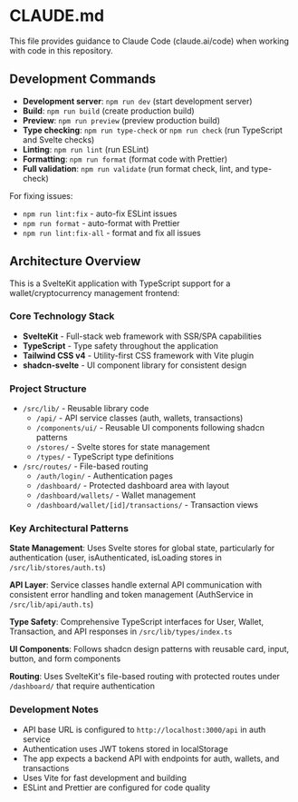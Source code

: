 # CLAUDE.md

This file provides guidance to Claude Code (claude.ai/code) when working with code in this repository.

## Development Commands

- **Development server**: `npm run dev` (start development server)
- **Build**: `npm run build` (create production build)
- **Preview**: `npm run preview` (preview production build)
- **Type checking**: `npm run type-check` or `npm run check` (run TypeScript and Svelte checks)
- **Linting**: `npm run lint` (run ESLint)
- **Formatting**: `npm run format` (format code with Prettier)
- **Full validation**: `npm run validate` (run format check, lint, and type-check)

For fixing issues:
- `npm run lint:fix` - auto-fix ESLint issues
- `npm run format` - auto-format with Prettier  
- `npm run lint:fix-all` - format and fix all issues

## Architecture Overview

This is a SvelteKit application with TypeScript support for a wallet/cryptocurrency management frontend:

### Core Technology Stack
- **SvelteKit** - Full-stack web framework with SSR/SPA capabilities
- **TypeScript** - Type safety throughout the application
- **Tailwind CSS v4** - Utility-first CSS framework with Vite plugin
- **shadcn-svelte** - UI component library for consistent design

### Project Structure
- `/src/lib/` - Reusable library code
  - `/api/` - API service classes (auth, wallets, transactions)
  - `/components/ui/` - Reusable UI components following shadcn patterns
  - `/stores/` - Svelte stores for state management
  - `/types/` - TypeScript type definitions
- `/src/routes/` - File-based routing
  - `/auth/login/` - Authentication pages
  - `/dashboard/` - Protected dashboard area with layout
  - `/dashboard/wallets/` - Wallet management
  - `/dashboard/wallet/[id]/transactions/` - Transaction views

### Key Architectural Patterns

**State Management**: Uses Svelte stores for global state, particularly for authentication (user, isAuthenticated, isLoading stores in `/src/lib/stores/auth.ts`)

**API Layer**: Service classes handle external API communication with consistent error handling and token management (AuthService in `/src/lib/api/auth.ts`)

**Type Safety**: Comprehensive TypeScript interfaces for User, Wallet, Transaction, and API responses in `/src/lib/types/index.ts`

**UI Components**: Follows shadcn design patterns with reusable card, input, button, and form components

**Routing**: Uses SvelteKit's file-based routing with protected routes under `/dashboard/` that require authentication

### Development Notes
- API base URL is configured to `http://localhost:3000/api` in auth service
- Authentication uses JWT tokens stored in localStorage
- The app expects a backend API with endpoints for auth, wallets, and transactions
- Uses Vite for fast development and building
- ESLint and Prettier are configured for code quality